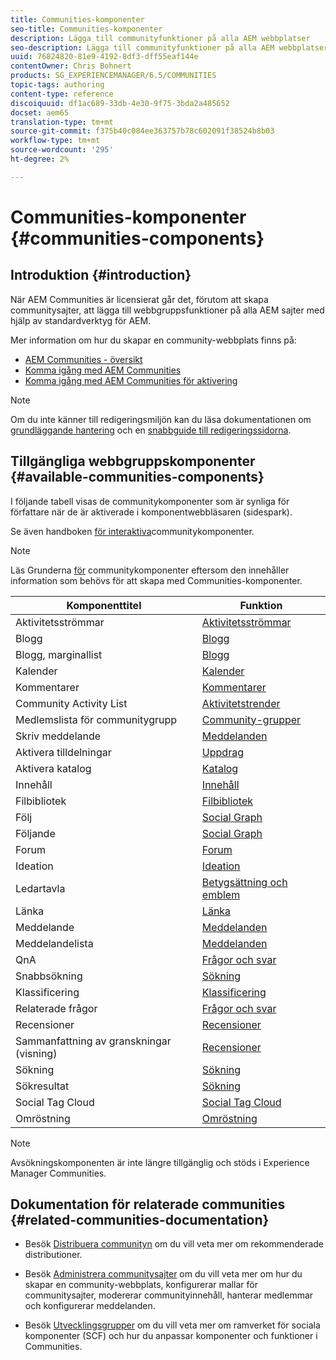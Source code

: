 ```yaml
---
title: Communities-komponenter
seo-title: Communities-komponenter
description: Lägga till communityfunktioner på alla AEM webbplatser
seo-description: Lägga till communityfunktioner på alla AEM webbplatser
uuid: 76824820-81e9-4192-8df3-dff55eaf144e
contentOwner: Chris Bohnert
products: SG_EXPERIENCEMANAGER/6.5/COMMUNITIES
topic-tags: authoring
content-type: reference
discoiquuid: df1ac689-33db-4e30-9f75-3bda2a485652
docset: aem65
translation-type: tm+mt
source-git-commit: f375b40c084ee363757b78c602091f38524b8b03
workflow-type: tm+mt
source-wordcount: '295'
ht-degree: 2%

---
```



# Communities-komponenter {#communities-components}

## Introduktion {#introduction}

När AEM Communities är licensierat går det, förutom att skapa communitysajter, att lägga till webbgruppsfunktioner på alla AEM sajter med hjälp av standardverktyg för AEM.

Mer information om hur du skapar en community-webbplats finns på:

* [AEM Communities - översikt](/help/communities/overview.md)
* [Komma igång med AEM Communities](/help/communities/getting-started.md)
* [Komma igång med AEM Communities för aktivering](/help/communities/getting-started-enablement.md)

>[!NOTE]
>
>Om du inte känner till redigeringsmiljön kan du läsa dokumentationen om [grundläggande hantering](/help/sites-authoring/basic-handling.md) och en [snabbguide till redigeringssidorna](/help/sites-authoring/qg-page-authoring.md).

## Tillgängliga webbgruppskomponenter {#available-communities-components}

I följande tabell visas de communitykomponenter som är synliga för författare när de är aktiverade i komponentwebbläsaren (sidespark).

Se även handboken [för interaktiva](/help/communities/components-guide.md)communitykomponenter.

>[!NOTE]
>
>Läs Grunderna [för](/help/communities/basics.md) communitykomponenter eftersom den innehåller information som behövs för att skapa med Communities-komponenter.

| **Komponenttitel** | **Funktion** |
|---|---|
| Aktivitetsströmmar | [Aktivitetsströmmar](/help/communities/activities.md) |
| Blogg | [Blogg](/help/communities/blog-feature.md) |
| Blogg, marginallist | [Blogg](/help/communities/blog-feature.md) |
| Kalender | [Kalender](/help/communities/calendar.md) |
| Kommentarer | [Kommentarer](/help/communities/comments.md) |
| Community Activity List | [Aktivitetstrender](/help/communities/trends.md) |
| Medlemslista för communitygrupp | [Community-grupper](/help/communities/creating-groups.md) |
| Skriv meddelande | [Meddelanden](/help/communities/configure-messaging.md) |
| Aktivera tilldelningar | [Uppdrag](/help/communities/assignments.md) |
| Aktivera katalog | [Katalog](/help/communities/catalog.md) |
| Innehåll | [Innehåll](/help/communities/featured.md) |
| Filbibliotek | [Filbibliotek](/help/communities/file-library.md) |
| Följ | [Social Graph](/help/communities/socialgraph.md) |
| Följande | [Social Graph](/help/communities/socialgraph.md) |
| Forum | [Forum](/help/communities/forum.md) |
| Ideation | [Ideation](/help/communities/ideation-feature.md) |
| Ledartavla | [Betygsättning och emblem](/help/communities/enabling-leaderboard.md) |
| Länka | [Länka](/help/communities/liking.md) |
| Meddelande | [Meddelanden](/help/communities/configure-messaging.md) |
| Meddelandelista | [Meddelanden](/help/communities/configure-messaging.md) |
| QnA | [Frågor och svar](/help/communities/working-with-qna.md) |
| Snabbsökning | [Sökning](/help/communities/search.md) |
| Klassificering | [Klassificering](/help/communities/rating.md) |
| Relaterade frågor | [Frågor och svar](/help/communities/working-with-qna.md) |
| Recensioner | [Recensioner](/help/communities/reviews.md) |
| Sammanfattning av granskningar (visning) | [Recensioner](/help/communities/reviews.md) |
| Sökning | [Sökning](/help/communities/search.md) |
| Sökresultat | [Sökning](/help/communities/search.md) |
| Social Tag Cloud | [Social Tag Cloud](/help/communities/tagcloud.md) |
| Omröstning | [Omröstning](/help/communities/voting.md) |

>[!NOTE]
>
>Avsökningskomponenten är inte längre tillgänglig och stöds i Experience Manager Communities.

## Dokumentation för relaterade communities {#related-communities-documentation}

* Besök [Distribuera communityn](/help/communities/deploy-communities.md) om du vill veta mer om rekommenderade distributioner.

* Besök [Administrera communitysajter](/help/communities/administer-landing.md) om du vill veta mer om hur du skapar en community-webbplats, konfigurerar mallar för communitysajter, modererar communityinnehåll, hanterar medlemmar och konfigurerar meddelanden.

* Besök [Utvecklingsgrupper](/help/communities/communities.md) om du vill veta mer om ramverket för sociala komponenter (SCF) och hur du anpassar komponenter och funktioner i Communities.

